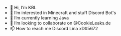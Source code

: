 - 👋 Hi, I’m KBL
- 👀 I’m interested in Minecraft and stuff Discord Bot's
- 🌱 I’m currently learning Java
- 💞️ I’m looking to collaborate on @CookieLeaks.de
- 📫 How to reach me Discord Lina xD#5672

<!---
HonigDevxD/HonigDevxD is a ✨ special ✨ repository because its `README.md` (this file) appears on your GitHub profile.
You can click the Preview link to take a look at your changes.
--->
